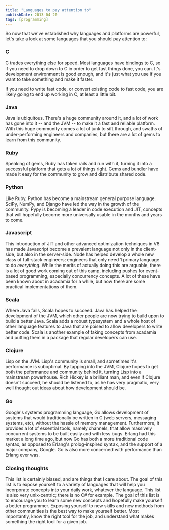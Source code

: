 ```yaml
---
title: "Languages to pay attention to"
publishDate: 2013-04-20
tags: [programming]
---
```


So now that we've established why languages and platforms are powerful, let's take a look at some languages that you should pay attention to:

### C

C trades everything else for speed. Most languages have bindings to C, so if you need to drop down to C in order to get fast things done, you can. It's development environment is good enough, and it's just what you use if you want to take something and make it faster.

If you need to write fast code, or convert existing code to fast code, you are likely going to end up working in C, at least a little bit.

### Java

Java is ubiquitous. There's a huge community around it, and a lot of work has gone into it -- and the JVM -- to make it a fast and reliable platform. With this huge community comes a lot of junk to sift through, and swaths of under-performing engineers and companies, but there are a lot of gems to learn from this community.

### Ruby

Speaking of gems, Ruby has taken rails and run with it, turning it into a successful platform that gets a lot of things right. Gems and bundler have made it easy for the community to grow and distribute shared code.

### Python

Like Ruby, Python has become a mainstream general purpose language. SciPy, NumPy, and Django have led the way in the growth of the community. Pypy is becoming a leader in code execution and JIT, concepts that will hopefully become more universally usable in the months and years to come.

### Javascript

This introduction of JIT and other advanced optimization techniques in V8 has made Javascript become a prevalent language not only in the client-side, but also in the server-side. Node has helped develop a whole new class of full-stack engineers; engineers that only need 1 primary language to do _everything_. While the merits of actually doing this are arguable, there is a lot of good work coming out of this camp, including pushes for event-based programming, especially concurrency concepts. A lot of these have been known about in acadamia for a while, but now there are some practical implementations of them.

### Scala

Where Java fails, Scala hopes to succeed. Java has helped the development of the JVM, which other people are now trying to build upon to build a better Java. Scala adds a robust typesystem and a whole host of other language features to Java that are poised to allow developers to write better code. Scala is another example of taking concepts from acadamia and putting them in a package that regular developers can use.

### Clojure

Lisp on the JVM. Lisp's community is small, and sometimes it's performance is suboptimal. By tapping into the JVM, Clojure hopes to get both the peformance and community behind it, turning Lisp into a mainstream powerhouse. Rich Hickey is a brilliant man, and even if Clojure doesn't succeed, he should be listened to, as he has very pragmatic, very well thought out ideas about how development should be.

### Go

Google's systems programming language, Go allows development of systems that would traditionally be written in C (web servers, messaging systems, etc), without the hassle of memory management. Furthermore, it provides a lot of essential tools, namely channels, that allow massively concurrent systems to be built easily and with less bugs. Erlang had this market a long time ago, but now Go has both a more traditional code syntax, as opposed to Erlang's prolog-inspired syntax, and the support of a major company, Google. Go is also more concerned with performance than Erlang ever was.

### Closing thoughts

This list is certainly biased, and are things that I care about. The goal of this list is to expose yourself to a variety of languages that will help you incorporate concepts into your daily work, whatever the language. This list is also very unix-centric; there is no C# for example. The goal of this list is to encourage you to learn some new concepts and hopefully make yourself a better programmer. Exposing yourself to new skills and new methods from other communities is the best way to make yourself better. Most importantly, know the right tool for the job, and understand what makes something the right tool for a given job.
